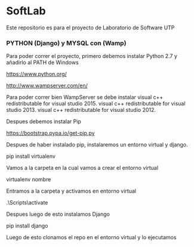 # SoftLab

Este repositorio es para el proyecto de Laboratorio de Software UTP

### PYTHON (Django) y MYSQL con (Wamp)

Para poder correr el proyecto, primero debemos instalar Python 2.7 y añadirlo al PATH de Windows

https://www.python.org/

http://www.wampserver.com/en/

Para poder correr bien WampServer se debe instalar 
visual c++ redistributable for visual studio 2015.
visual c++ redistributable for visual studio 2013.
visual c++ redistributable for visual studio 2012.

Despues debemos instalar Pip 

https://bootstrap.pypa.io/get-pip.py

Despues de haber instalado pip, instalaremos un entorno virtual y django.

pip install virtualenv 

Vamos a la carpeta en la cual vamos a crear el entorno virtual 

virtualenv nombre

Entramos a la carpeta y activamos en entorno virtual 

.\Scripts\activate

Despues luego de esto instalamos Django

pip install django

Luego de esto clonamos el repo en el entorno virtual y lo ejecutamos 
